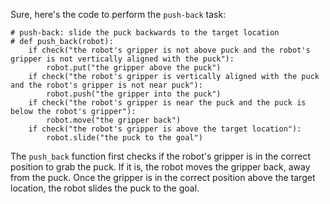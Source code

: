 Sure, here's the code to perform the `push-back` task:

```
# push-back: slide the puck backwards to the target location
# def push_back(robot):
    if check("the robot's gripper is not above puck and the robot's gripper is not vertically aligned with the puck"):
        robot.put("the gripper above the puck")
    if check("the robot's gripper is vertically aligned with the puck and the robot's gripper is not near puck"):
        robot.push("the gripper into the puck")
    if check("the robot's gripper is near the puck and the puck is below the robot's gripper"):
        robot.move("the gripper back")
    if check("the robot's gripper is above the target location"):
        robot.slide("the puck to the goal")
```

The `push_back` function first checks if the robot's gripper is in the correct position to grab the puck. If it is, the robot moves the gripper back, away from the puck. Once the gripper is in the correct position above the target location, the robot slides the puck to the goal.